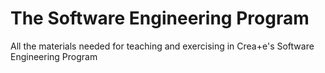 # The Software Engineering Program

All the materials needed for teaching and exercising in Crea+e's Software Engineering Program
